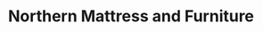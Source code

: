 ---
title: "Northern Mattress and Furniture"
url: /skowhegan/northern-mattress-and-furniture/
shop: Betten
---